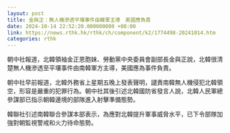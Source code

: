 ```yaml
---
layout: post
title: 金與正：無人機滲透平壤事件由韓軍主導　美國應負責
date: 2024-10-14 22:52:20.000000000 +08:00
link: https://news.rthk.hk/rthk/ch/component/k2/1774498-20241014.htm
categories: rthk
---
```


朝中社報道，北韓領袖金正恩胞妺、勞動黨中央委員會副部長金與正說，北韓很清楚無人機滲透至平壤事件由南韓軍方主導，美國應為事件負責。

朝中社早前報道，北韓外務省上星期五晚上發表聲明，譴責南韓無人機侵犯北韓領空，形容是嚴重的犯罪行為。朝中社其後引述北韓國防省發言人說，北韓人民軍總參謀部已指示朝韓邊境的部隊進入射擊準備態勢。

韓聯社引述南韓聯合參謀本部表示，為應對北韓提升軍事威脅水平，已下令部隊加強對朝監視警戒和火力待命態勢。

